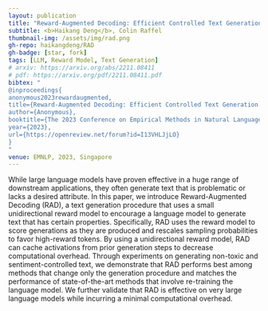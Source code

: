```yaml
---
layout: publication
title: "Reward-Augmented Decoding: Efficient Controlled Text Generation With a Unidirectional Reward Model"
subtitle: <b>Haikang Deng</b>, Colin Raffel
thumbnail-img: /assets/img/rad.png
gh-repo: haikangdeng/RAD
gh-badge: [star, fork]
tags: [LLM, Reward Model, Text Generation]
# arxiv: https://arxiv.org/abs/2211.08411
# pdf: https://arxiv.org/pdf/2211.08411.pdf
bibtex: "
@inproceedings{
anonymous2023rewardaugmented,
title={Reward-Augmented Decoding: Efficient Controlled Text Generation With a Unidirectional Reward Model},
author={Anonymous},
booktitle={The 2023 Conference on Empirical Methods in Natural Language Processing},
year={2023},
url={https://openreview.net/forum?id=I13VHLJjLO}
}
"
venue: EMNLP, 2023, Singapore
---
```


While large language models have proven effective in a huge range of downstream applications, they often generate text that is problematic or lacks a desired attribute. In this paper, we introduce Reward-Augmented Decoding (RAD), a text generation procedure that uses a small unidirectional reward model to encourage a language model to generate text that has certain properties. Specifically, RAD uses the reward model to score generations as they are produced and rescales sampling probabilities to favor high-reward tokens. By using a unidirectional reward model, RAD can cache activations from prior generation steps to decrease computational overhead. Through experiments on generating non-toxic and sentiment-controlled text, we demonstrate that RAD performs best among methods that change only the generation procedure and matches the performance of state-of-the-art methods that involve re-training the language model. We further validate that RAD is effective on very large language models while incurring a minimal computational overhead.
